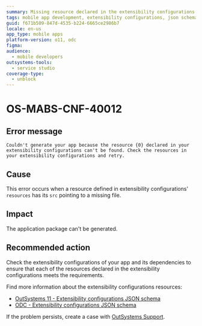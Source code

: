 ```yaml
---
summary: Missing resource declared in the extensibility configurations.
tags: mobile app development, extensibility configurations, json schema, error handling, application packaging
guid: f671b509-847d-4535-b224-6665ce2986b7
locale: en-us
app_type: mobile apps
platform-version: o11, odc
figma:
audience:
  - mobile developers
outsystems-tools:
  - service studio
coverage-type:
  - unblock
---
```


# OS-MABS-CNF-40012

## Error message

`Couldn't generate your app because the resource {0} declared in your extensibility configurations can't be found. Check the resources in your extensibility configurations and retry.`

## Cause

This error occurs when a resource defined in extensibility configurations' `resources` has its `src` pointing to a missing file.

## Impact

The application package can't be generated.

## Recommended action

Check the extensibility configurations of your app and its dependencies to ensure that each of the resources declared in the extensibility configurations meets the requirements.

Find more information about the extensibility configurations resources:

* [OutSystems 11 - Extensibility configurations JSON schema](https://success.outsystems.com/documentation/11/delivering_mobile_apps/customize_your_mobile_app/extensibility_configurations_json_schema/#resources)
* [ODC - Extensibility configurations JSON schema](https://success.outsystems.com/documentation/outsystems_developer_cloud/building_apps/mobile_apps/extensibility_configurations_json_schema/#resources)

If the problem persists, create a case with [OutSystems Support](https://www.outsystems.com/support/portal/open-support-case?ErrorCode=OS-MABS-CNF-40012).
